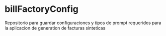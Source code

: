 # billFactoryConfig
Repositorio para guardar configuraciones y tipos de prompt requeridos para la aplicacion de generation de facturas sinteticas
